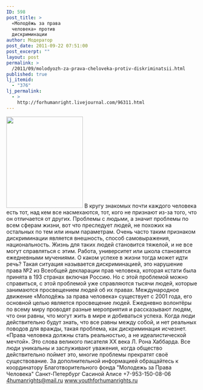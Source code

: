 ```yaml
---
ID: 598
post_title: >
  «Молодёжь за права
  человека» против
  дискриминации
author: Модератор
post_date: 2011-09-22 07:51:00
post_excerpt: ""
layout: post
permalink: >
  /2011/09/molodyozh-za-prava-cheloveka-protiv-diskriminatsii.html
published: true
lj_itemid:
  - "376"
lj_permalink:
  - >
    http://forhumanright.livejournal.com/96311.html
---
```

<a href="http://pics.livejournal.com/forhumanright/pic/00008r2h/"><img src="http://pics.livejournal.com/forhumanright/pic/00008r2h" width="202" height="240" border='0'/></a> В кругу знакомых почти каждого человека есть тот, над кем все насмехаются, тот, кого не признают из-за того, что он отличается от других. Проблемы с людьми, а значит проблемы по всем сферам жизни, вот что преследует людей, не похожих на остальных по тем или иным параметрам.
Очень часто таким признаком дискриминации является внешность, способ самовыражения, национальность. Жизнь для таких людей становится тяжелой, и не все могут справляться с этим. Работа, университет или школа становятся ежедневными мучениями. О каком успехе в жизни тогда может идти речь? Такая ситуация называется дискриминацией, это нарушение права №2 из Всеобщей декларации прав человека, которая кстати была принята в 193 странах включая Россию. Но с этой проблемой можно справиться, с этой проблемой уже справляются тысячи людей, которые занимаются просвещением людей об их правах. Международное движение «Молодёжь за права человека» существует с 2001 года, его основной целью является просвещение людей. Ежедневно волонтёры по всему миру проводят разные мероприятия и рассказывают людям, что они равны, что могут жить в мире и добиваться успеха. Когда люди действительно будут знать, что все равны между собой, и нет реальных поводов для вражды, такая проблема, как дискриминация исчезнет.
«Права человека должны стать реальностью, а не идеалистической мечтой». Это слова великого писателя ХХ века Л. Рона Хаббарда. Все люди уникальны и заслуживают уважения, когда общество действительно поймет это, многие проблемы прекратят своё существование.
За дополнительной информацией обращайтесь к координатору
 Благотворительного фонда
 "Молодежь за Права Человека" Санкт-Петербург 
Сасиной Алисе 
+7-953-150-08-06 
4humanrights@mail.ru
www.youthforhumanrights.ru